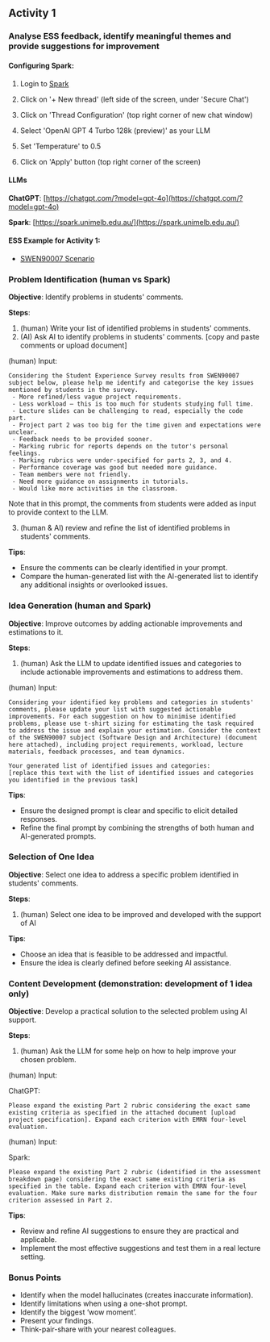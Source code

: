## Activity 1 

### Analyse ESS feedback, identify meaningful themes and provide suggestions for improvement

#### Configuring Spark:

1. Login to [Spark](https://spark.unimelb.edu.au/)

2. Click on '+ New thread' (left side of the screen, under 'Secure Chat')

3. Click on 'Thread Configuration' (top right corner of new chat window)

4. Select 'OpenAI GPT 4 Turbo 128k (preview)' as your LLM

5. Set 'Temperature' to 0.5

6. Click on 'Apply' button (top right corner of the screen)


#### LLMs

**ChatGPT**: [https://chatgpt.com/?model=gpt-4o](https://chatgpt.com/?model=gpt-4o)

**Spark**: [https://spark.unimelb.edu.au/](https://spark.unimelb.edu.au/)

#### ESS Example for Activity 1:

- [SWEN90007 Scenario](scenario.md)

  
### Problem Identification (human vs Spark)

**Objective**: Identify problems in students' comments.

**Steps**:
1. (human) Write your list of identified problems in students' comments.
2. (AI) Ask AI to identify problems in students' comments. [copy and paste comments or upload document]

(human) Input:   

```
Considering the Student Experience Survey results from SWEN90007 subject below, please help me identify and categorise the key issues mentioned by students in the survey.
 - More refined/less vague project requirements.
 - Less workload – this is too much for students studying full time.
 - Lecture slides can be challenging to read, especially the code part.
 - Project part 2 was too big for the time given and expectations were unclear.
 - Feedback needs to be provided sooner.
 - Marking rubric for reports depends on the tutor's personal feelings.
 - Marking rubrics were under-specified for parts 2, 3, and 4.
 - Performance coverage was good but needed more guidance.
 - Team members were not friendly.
 - Need more guidance on assignments in tutorials.
 - Would like more activities in the classroom.
```
  
Note that in this prompt, the comments from students were added as input to provide context to the LLM.


3. (human & AI) review and refine the list of identified problems in students' comments.

**Tips**:
- Ensure the comments can be clearly identified in your prompt.
- Compare the human-generated list with the AI-generated list to identify any additional insights or overlooked issues.

### Idea Generation (human and Spark)

**Objective**: Improve outcomes by adding actionable improvements and estimations to it.

**Steps**:
1. (human) Ask the LLM to update identified issues and categories to include actionable improvements and estimations to address them.

(human) Input:

```
Considering your identified key problems and categories in students' comments, please update your list with suggested actionable improvements. For each suggestion on how to minimise identified problems, please use t-shirt sizing for estimating the task required to address the issue and explain your estimation. Consider the context of the SWEN90007 subject (Software Design and Architecture) (document here attached), including project requirements, workload, lecture materials, feedback processes, and team dynamics.

Your generated list of identified issues and categories:
[replace this text with the list of identified issues and categories you identified in the previous task]
```

**Tips**:
- Ensure the designed prompt is clear and specific to elicit detailed responses.
- Refine the final prompt by combining the strengths of both human and AI-generated prompts.

### Selection of One Idea 

**Objective**: Select one idea to address a specific problem identified in students' comments.

**Steps**:
1. (human) Select one idea to be improved and developed with the support of AI

**Tips**:
- Choose an idea that is feasible to be addressed and impactful.
- Ensure the idea is clearly defined before seeking AI assistance.

### Content Development (demonstration: development of 1 idea only)

**Objective**: Develop a practical solution to the selected problem using AI support.

**Steps**:
1. (human) Ask the LLM for some help on how to help improve your chosen problem.

(human) Input:

ChatGPT: 

```text
Please expand the existing Part 2 rubric considering the exact same existing criteria as specified in the attached document [upload project specification]. Expand each criterion with EMRN four-level evaluation.
```

(human) Input:

Spark: 

```text
Please expand the existing Part 2 rubric (identified in the assessment breakdown page) considering the exact same existing criteria as specified in the table. Expand each criterion with EMRN four-level evaluation. Make sure marks distribution remain the same for the four criterion assessed in Part 2.
```

**Tips**:
- Review and refine AI suggestions to ensure they are practical and applicable.
- Implement the most effective suggestions and test them in a real lecture setting.

### Bonus Points

- Identify when the model hallucinates (creates inaccurate information).
- Identify limitations when using a one-shot prompt.
- Identify the biggest ‘wow moment’.
- Present your findings.
- Think-pair-share with your nearest colleagues.

